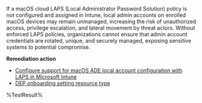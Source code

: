 If a macOS cloud LAPS (Local Administrator Password Solution) policy is not configured and assigned in Intune, local admin accounts on enrolled macOS devices may remain unmanaged, increasing the risk of unauthorized access, privilege escalation, and lateral movement by threat actors. Without enforced LAPS policies, organizations cannot ensure that admin account credentials are rotated, unique, and securely managed, exposing sensitive systems to potential compromise.

**Remediation action**

- [Configure support for macOS ADE local account configuration with LAPS in Microsoft Intune](https://learn.microsoft.com/intune/intune-service/enrollment/macos-laps)
- [DEP onboarding setting resource type](https://learn.microsoft.com/graph/api/resources/intune-enrollment-deponboardingsetting?view=graph-rest-beta)

<!--- Results --->
%TestResult%
